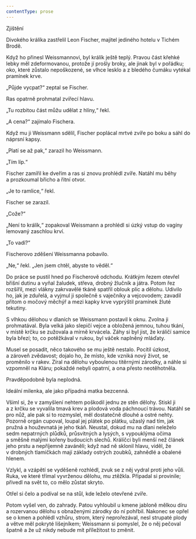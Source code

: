 ```yaml
---
contentType: prose
---
```


<section>

Zjištění

Divokého králíka zastřelil Leon Fischer, majitel jediného hotelu v Tichém Brodě.

Když ho přinesl Weissmannovi, byl králík ještě teplý. Pravou část křehké lebky měl zdeformovanou, protože jí prošly broky, ale jinak byl v pořádku; oko, které zůstalo nepoškozené, se vlhce lesklo a z bledého čumáku vytékal pramínek krve.

„Půjde vycpat?“ zeptal se Fischer.

Ras opatrně prohmatal zvířecí hlavu.

„Tu rozbitou část můžu udělat z hlíny,“ řekl.

„A cena?“ zajímalo Fischera.

Když mu ji Weissmann sdělil, Fischer poplácal mrtvé zvíře po boku a sáhl do náprsní kapsy.

„Platí se až pak,“ zarazil ho Weissmann.

„Tím líp.“

Fischer zamířil ke dveřím a ras si znovu prohlédl zvíře. Natáhl mu běhy a prozkoumal břicho a řitní otvor.

„Je to ramlice,“ řekl.

Fischer se zarazil.

„Cože?“

„Není to králík,“ zopakoval Weissmann a prohlédl si úzký vstup do vagíny lemovaný zaschlou krví.

„To vadí?“

Fischerovo zděšení Weissmanna pobavilo.

„Ne,“ řekl. „Jen jsem chtěl, abyste to věděl.“

Do práce se pustil hned po Fischerově odchodu. Krátkým řezem otevřel břišní dutinu a vyňal žaludek, střeva, drobný žlučník a játra. Potom řez rozšířil, mezi vlákny zakrvavělé tkáně spatřil oblouk plic a dělohu. Udivilo ho, jak je zduřelá, a vyjmul ji společně s vaječníky a vejcovodem; zavadil přitom o močový měchýř a mezi kapky krve vyprýštil pramínek žluté tekutiny.

S vlhkou dělohou v dlaních se Weissmann postavil k oknu. Zvolna ji prohmatával. Byla velká jako slepičí vejce a obložená jemnou, tuhou tkání, v místě krčku se zužovala a mírně krvácela. Záhy si byl jist, že králičí samice byla březí; to, co potěžkával v rukou, byl váček naplněný mláďaty.

Musel se posadit, něco takového se mu ještě nestalo. Pocítil úzkost, a zároveň zvědavost; dojalo ho, že místo, kde vzniká nový život, se proměnilo v rakev. Zíral na dělohu vyboulenou titěrnými zárodky, a náhle si vzpomněl na Kláru; pokaždé nebyli opatrní, a ona přesto neotěhotněla.

Pravděpodobně byla neplodná.

Ideální milenka, ale jako případná matka bezcenná.

Všiml si, že v zamyšlení nehtem poškodil jednu ze stěn dělohy. Stiskl ji a z krčku se vyvalila tmavá krev a plodová voda páchnoucí trávou. Natáhl se pro nůž, ale pak si to rozmyslel, měl dostatečně dlouhé a ostré nehty. Pozorně orgán cupoval, loupal jej plátek po plátku, užaslý nad tím, jak pružná a houževnatá je jeho tkáň. Neustal, dokud mu na dlani neleželo sedm nepatrných plůdků, průsvitných a lysých, s vypouklýma očima a směšně malými kořeny budoucích slechů. Králíčci byli menší než článek jeho prstu a nepříjemně zaváněli; když nad ně sklonil hlavu, viděl, že v drobných tlamičkách mají základy ostrých zoubků, zahnědlé a obalené hlenem.

Vzlykl, a vzápětí se vyděšeně rozhlédl, zvuk se z něj vydral proti jeho vůli. Ruka, ve které třímal vyvrženou dělohu, mu ztěžkla. Připadal si provinile; přivedl na svět to, co mělo zůstat skryto.

Otřel si čelo a podíval se na stůl, kde leželo otevřené zvíře.

Potom vyšel ven, do zahrady. Patou vyhloubil u kmene jabloně mělkou díru a rozervanou dělohu s obnaženými zárodky do ní pohřbil. Nakonec se opřel se o kmen a pohlédl vzhůru, strom, který neprořezával, nesl strupaté plody a větve měl pokryté lišejníkem; Weissmann si pomyslel, že o něj pečoval špatně a že už nikdy nebude mít příležitost to změnit.

</section>
